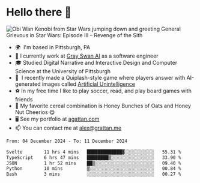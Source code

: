 <!--
**GameDog9988/GameDog9988** is a ✨ _special_ ✨ repository because its `README.md` (this file) appears on your GitHub profile.

Here are some ideas to get you started:

- 🔭 I’m currently working on ...
- 🌱 I’m currently learning ...
- 👯 I’m looking to collaborate on ...
- 🤔 I’m looking for help with ...
- 💬 Ask me about ...
- 📫 How to reach me: ...
- 😄 Pronouns: ...
- ⚡ Fun fact: ...
-->



Hello there 👋
==================================

![Obi Wan Kenobi from Star Wars jumping down and greeting General Grievous in Star Wars: Episode III – Revenge of the Sith](https://github.com/agrattan0820/agrattan0820/assets/51346343/689e56eb-29be-46a5-a079-28ea727b5f7e)


- 🌍  I'm based in Pittsburgh, PA
- 🦢  I currently work at [Gray Swan AI](https://www.grayswan.ai) as a software engineer
- 🎓  Studied Digital Narrative and Interactive Design and Computer Science at the University of Pittsburgh
- 👾  I recently made a Quiplash-style game where players answer with AI-generated images called [Artificial Unintelligence](https://github.com/agrattan0820/artificial-unintelligence)
- ⚽  In my free time I like to play soccer, read, and play board games with friends
- 🥣  My favorite cereal combination is Honey Bunches of Oats and Honey Nut Cheerios 😋
- 🖥️  See my portfolio at [agattan.com](http://agrattan.com/)
- 📫  You can contact me at [alex@grattan.me](mailto:alex@grattan.me)

<!--START_SECTION:waka-->

```txt
From: 04 December 2024 - To: 11 December 2024

Svelte        11 hrs 4 mins   █████████████▓░░░░░░░░░░░   55.31 %
TypeScript    6 hrs 47 mins   ████████▒░░░░░░░░░░░░░░░░   33.90 %
JSON          1 hr 52 mins    ██▒░░░░░░░░░░░░░░░░░░░░░░   09.40 %
Python        10 mins         ▒░░░░░░░░░░░░░░░░░░░░░░░░   00.84 %
Bash          3 mins          ░░░░░░░░░░░░░░░░░░░░░░░░░   00.27 %
```

<!--END_SECTION:waka-->
